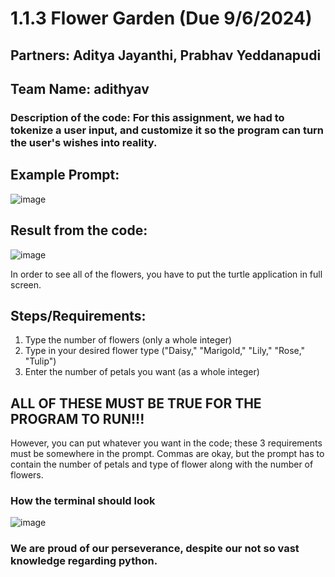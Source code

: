 # 1.1.3 Flower Garden (Due 9/6/2024)
## Partners: Aditya Jayanthi, Prabhav Yeddanapudi
## Team Name: adithyav

### Description of the code: For this assignment, we had to tokenize a user input, and customize it so the program can turn the user's wishes into reality.

## Example Prompt:
![image](https://github.com/user-attachments/assets/d8ce4035-4d80-4e10-b699-c07c86cd3cfc)

## Result from the code:
![image](https://github.com/user-attachments/assets/53b4b691-1f4b-4e8c-91ac-13630dc1e0db)

In order to see all of the flowers, you have to put the turtle application in full screen.

## Steps/Requirements:
1. Type the number of flowers (only a whole integer)
2. Type in your desired flower type ("Daisy," "Marigold," "Lily," "Rose," "Tulip")
3. Enter the number of petals you want (as a whole integer)
## ALL OF THESE MUST BE TRUE FOR THE PROGRAM TO RUN!!!
However, you can put whatever you want in the code; these 3 requirements must be somewhere in the prompt. Commas are okay, but the prompt has to contain the number of petals and type of flower along with the number of flowers.

### How the terminal should look
![image](https://github.com/user-attachments/assets/cc70e69b-1733-46a3-b1a4-863d4ba56b9c)

### We are proud of our perseverance, despite our not so vast knowledge regarding python.
